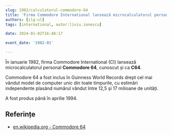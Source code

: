 ```yaml
---
slug: 1982/calculatorul-commodore-64
title: 'Firma Commodore International lansează microcalculatorul personal „Commodore 64”'
authors: [ilg-ul]
tags: [international, autor:liviu.ionescu]

date: 2024-01-02T16:48:17

event_date: '1982-01'

---
```


În ianuarie 1982, firma Commodore International (CI) lansează
microcalculatorul personal **Commodore 64**, cunoscut și ca **C64**.

<!-- truncate -->

Commodore 64 a fost inclus în Guinness World Records drept cel mai
vândut model de computer unic din toate timpurile, cu estimări
independente plasând numărul vândut între 12,5 și 17 milioane
de unități.

A fost produs până în aprilie 1994.

## Referințe

- [en.wikipedia.org - Commodore 64](https://en.wikipedia.org/wiki/Commodore_64)

